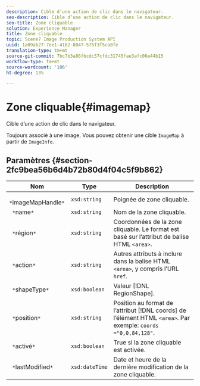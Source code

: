 ```yaml
---
description: Cible d’une action de clic dans le navigateur.
seo-description: Cible d’une action de clic dans le navigateur.
seo-title: Zone cliquable
solution: Experience Manager
title: Zone cliquable
topic: Scene7 Image Production System API
uuid: 1a09ab27-7ee1-4162-8047-575f3f5ca8fe
translation-type: tm+mt
source-git-commit: 7bc7b3a86fbcdc57cfdc31745fae3afc06e44b15
workflow-type: tm+mt
source-wordcount: '106'
ht-degree: 13%

---
```



# Zone cliquable{#imagemap}

Cible d’une action de clic dans le navigateur.

Toujours associé à une image. Vous pouvez obtenir une cible `ImageMap` à partir de `ImageInfo`.

## Paramètres {#section-2fc9bea56b6d4b72b80d4f04c5f9b862}

| Nom | Type | Description |
|---|---|---|
| ` *`imageMapHandle`*` | `xsd:string` | Poignée de zone cliquable. |
| ` *`name`*` | `xsd:string` | Nom de la zone cliquable. |
| ` *`région`*` | `xsd:string` | Coordonnées de la zone cliquable. Le format est basé sur l’attribut de balise HTML `<area>`. |
| ` *`action`*` | `xsd:string` | Autres attributs à inclure dans la balise HTML `<area>`, y compris l’URL `href`. |
| ` *`shapeType`*` | `xsd:boolean` | Valeur [!DNL RegionShape]. |
| ` *`position`*` | `xsd:string` | Position au format de l’attribut [!DNL coords] de l’élément HTML `<area>`. Par exemple: `coords ="0,0,84,128"`. |
| ` *`activé`*` | `xsd:boolean` | True si la zone cliquable est activée. |
| ` *`lastModified`*` | `xsd:dateTime` | Date et heure de la dernière modification de la zone cliquable. |

